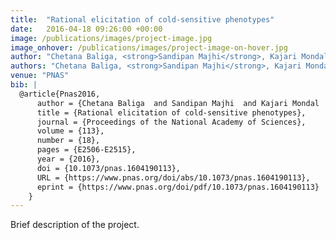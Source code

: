 ```yaml
---
title:  "Rational elicitation of cold-sensitive phenotypes"
date:   2016-04-18 09:26:00 +00:00
image: /publications/images/project-image.jpg
image_onhover: /publications/images/project-image-on-hover.jpg
author: "Chetana Baliga, <strong>Sandipan Majhi</strong>, Kajari Mondal, Antara Bhattacharjee, K. VijayRaghavan,and Raghavan Varadarajan"
authors: "Chetana Baliga, <strong>Sandipan Majhi</strong>, Kajari Mondal, Antara Bhattacharjee, K. VijayRaghavan,and Raghavan Varadarajan"
venue: "PNAS"
bib: |
  @article{Pnas2016,
      author = {Chetana Baliga  and Sandipan Majhi  and Kajari Mondal  and Antara Bhattacharjee  and K. VijayRaghavan  and Raghavan Varadarajan },
      title = {Rational elicitation of cold-sensitive phenotypes},
      journal = {Proceedings of the National Academy of Sciences},
      volume = {113},
      number = {18},
      pages = {E2506-E2515},
      year = {2016},
      doi = {10.1073/pnas.1604190113},
      URL = {https://www.pnas.org/doi/abs/10.1073/pnas.1604190113},
      eprint = {https://www.pnas.org/doi/pdf/10.1073/pnas.1604190113}
    }
---
```

Brief description of the project.
